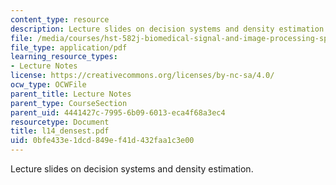 ```yaml
---
content_type: resource
description: Lecture slides on decision systems and density estimation.
file: /media/courses/hst-582j-biomedical-signal-and-image-processing-spring-2007/0bfe433e1dcd849ef41d432faa1c3e00_l14_densest.pdf
file_type: application/pdf
learning_resource_types:
- Lecture Notes
license: https://creativecommons.org/licenses/by-nc-sa/4.0/
ocw_type: OCWFile
parent_title: Lecture Notes
parent_type: CourseSection
parent_uid: 4441427c-7995-6b09-6013-eca4f68a3ec4
resourcetype: Document
title: l14_densest.pdf
uid: 0bfe433e-1dcd-849e-f41d-432faa1c3e00
---
```

Lecture slides on decision systems and density estimation.